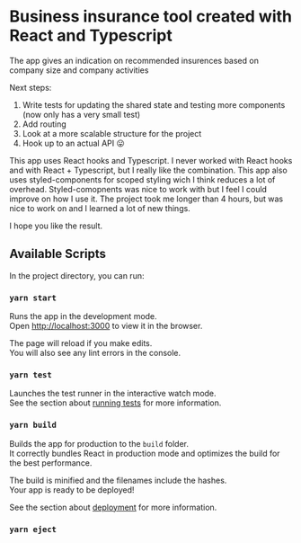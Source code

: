 # Business insurance tool created with React and Typescript

The app gives an indication on recommended insurences based on company size and company activities

Next steps:
1. Write tests for updating the shared state and testing more components (now only has a very small test)
2. Add routing
3. Look at a more scalable structure for the project
4. Hook up to an actual API 😛

This app uses React hooks and Typescript. I never worked with React hooks and with React + Typescript, but I really like the combination.
This app also uses styled-components for scoped styling wich I think reduces a lot of overhead. Styled-comopnents was nice to work with but I feel I could improve on how I use it. The project took me longer than 4 hours, but was nice to work on and I learned a lot of new things.

I hope you like the result.


## Available Scripts

In the project directory, you can run:

### `yarn start`

Runs the app in the development mode.<br />
Open [http://localhost:3000](http://localhost:3000) to view it in the browser.

The page will reload if you make edits.<br />
You will also see any lint errors in the console.

### `yarn test`

Launches the test runner in the interactive watch mode.<br />
See the section about [running tests](https://facebook.github.io/create-react-app/docs/running-tests) for more information.

### `yarn build`

Builds the app for production to the `build` folder.<br />
It correctly bundles React in production mode and optimizes the build for the best performance.

The build is minified and the filenames include the hashes.<br />
Your app is ready to be deployed!

See the section about [deployment](https://facebook.github.io/create-react-app/docs/deployment) for more information.

### `yarn eject`

